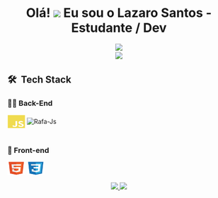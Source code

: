 <h1 align="center">Olá! <img src="https://raw.githubusercontent.com/kaueMarques/kaueMarques/master/hi.gif" width="30px"> Eu sou o Lazaro Santos - Estudante / Dev </h1>
<div align="center">
  <img src="https://c.tenor.com/3bTxZ4HdrysAAAAC/pixels-neon.gif" height="350em"/>
  </div>
  <div align="center">
   <a href="https://www.linkedin.com/in/lazaro-santos-16926911b/" target="_blank"><img src="https://img.shields.io/badge/-LinkedIn-%230077B5?style=for-the-badge&logo=linkedin&logoColor=white"></a>
  </div>

  <h2>🛠 &nbsp;Tech Stack</h2>
  <div align="left">
  <h3>👩‍💻 Back-End</h3>
  <div style="display: inline_block">
  <img align="center" alt="Rafa-Js" height="30" width="40" src="https://raw.githubusercontent.com/devicons/devicon/master/icons/javascript/javascript-plain.svg"/>
  <img align="center" alt="Rafa-Js" height="30" width="50" src="https://logodownload.org/wp-content/uploads/2016/10/php-logo.png"/>
  </div>
  
  <br/>
  
  <div align="left">
    <h3>🎨 Front-end</h3>
  <img align="center" alt="Rafa-HTML" height="30" width="40" src="https://raw.githubusercontent.com/devicons/devicon/master/icons/html5/html5-original.svg">
  <img align="center" alt="Rafa-CSS" height="30" width="40" src="https://raw.githubusercontent.com/devicons/devicon/master/icons/css3/css3-original.svg">
 </div>
  
 <br/> 
    
  <div align="center">
  <a href="https://github.com/oLazaroCS">
  <img height="150em" src="https://github-readme-stats.vercel.app/api?username=oLazaroCS&show_icons=true&theme=dracula&include_all_commits=true&count_private=true"/>
  <img height="150em" src="https://github-readme-stats.vercel.app/api/top-langs/?username=oLazaroCS&layout=compact&langs_count=7&theme=dracula"/>
  </div>
